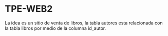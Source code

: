 # TPE-WEB2
La idea es un sitio de venta de libros, la tabla autores esta relacionada con la tabla libros por medio de la columna id_autor.
